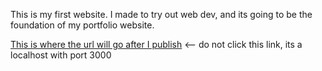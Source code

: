 This is my first website. I made to try out web dev, and its going to be the foundation of my portfolio website. 

[This is where the url will go after I publish](http://localhost:3000) <-- do not click this link, its a localhost with port 3000
